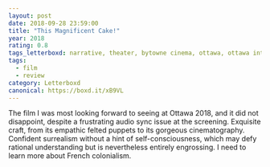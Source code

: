 ```yaml
---
layout: post 
date: 2018-09-28 23:59:00
title: "This Magnificent Cake!"
year: 2018
rating: 0.8
tags_letterboxd: narrative, theater, bytowne cinema, ottawa, ottawa international animation festival, animation, festival
tags:
  - film
  - review
category: Letterboxd
canonical: https://boxd.it/xB9VL
---
```


The film I was most looking forward to seeing at Ottawa 2018, and it did not disappoint, despite a frustrating audio sync issue at the screening. Exquisite craft, from its empathic felted puppets to its gorgeous cinematography. Confident surrealism without a hint of self-consciousness, which may defy rational understanding but is nevertheless entirely engrossing. I need to learn more about French colonialism.